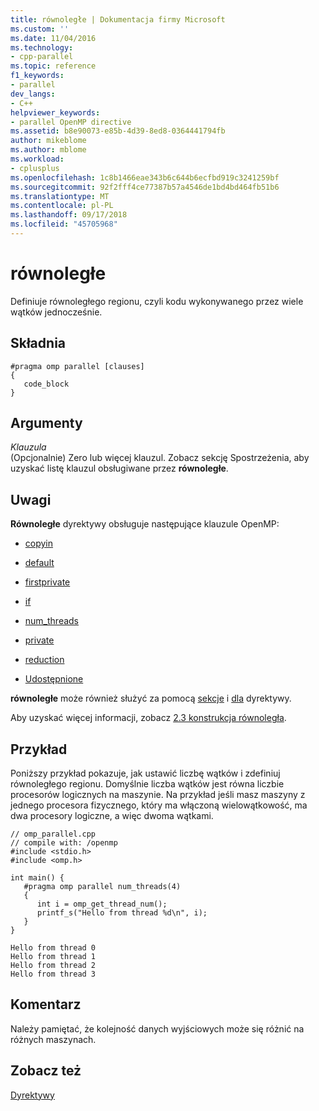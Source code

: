 ```yaml
---
title: równoległe | Dokumentacja firmy Microsoft
ms.custom: ''
ms.date: 11/04/2016
ms.technology:
- cpp-parallel
ms.topic: reference
f1_keywords:
- parallel
dev_langs:
- C++
helpviewer_keywords:
- parallel OpenMP directive
ms.assetid: b8e90073-e85b-4d39-8ed8-0364441794fb
author: mikeblome
ms.author: mblome
ms.workload:
- cplusplus
ms.openlocfilehash: 1c8b1466eae343b6c644b6ecfbd919c3241259bf
ms.sourcegitcommit: 92f2fff4ce77387b57a4546de1bd4bd464fb51b6
ms.translationtype: MT
ms.contentlocale: pl-PL
ms.lasthandoff: 09/17/2018
ms.locfileid: "45705968"
---
```

# <a name="parallel"></a>równoległe
Definiuje równoległego regionu, czyli kodu wykonywanego przez wiele wątków jednocześnie.  
  
## <a name="syntax"></a>Składnia  
  
```  
#pragma omp parallel [clauses]  
{  
   code_block  
}  
```  
  
## <a name="arguments"></a>Argumenty

*Klauzula*<br/>
(Opcjonalnie) Zero lub więcej klauzul.  Zobacz sekcję Spostrzeżenia, aby uzyskać listę klauzul obsługiwane przez **równoległe**.  
  
## <a name="remarks"></a>Uwagi  
 **Równoległe** dyrektywy obsługuje następujące klauzule OpenMP:  
  
-   [copyin](../../../parallel/openmp/reference/copyin.md)  
  
-   [default](../../../parallel/openmp/reference/default-openmp.md)  
  
-   [firstprivate](../../../parallel/openmp/reference/firstprivate.md)  
  
-   [if](../../../parallel/openmp/reference/if-openmp.md)  
  
-   [num_threads](../../../parallel/openmp/reference/num-threads.md)  
  
-   [private](../../../parallel/openmp/reference/private-openmp.md)  
  
-   [reduction](../../../parallel/openmp/reference/reduction.md)  
  
-   [Udostępnione](../../../parallel/openmp/reference/shared-openmp.md)  
  
 **równoległe** może również służyć za pomocą [sekcje](../../../parallel/openmp/reference/sections-openmp.md) i [dla](../../../parallel/openmp/reference/for-openmp.md) dyrektywy.  
  
 Aby uzyskać więcej informacji, zobacz [2.3 konstrukcja równoległa](../../../parallel/openmp/2-3-parallel-construct.md).  
  
## <a name="example"></a>Przykład  
 Poniższy przykład pokazuje, jak ustawić liczbę wątków i zdefiniuj równoległego regionu. Domyślnie liczba wątków jest równa liczbie procesorów logicznych na maszynie. Na przykład jeśli masz maszyny z jednego procesora fizycznego, który ma włączoną wielowątkowość, ma dwa procesory logiczne, a więc dwoma wątkami.  
  
```  
// omp_parallel.cpp  
// compile with: /openmp   
#include <stdio.h>  
#include <omp.h>  
  
int main() {  
   #pragma omp parallel num_threads(4)  
   {  
      int i = omp_get_thread_num();  
      printf_s("Hello from thread %d\n", i);  
   }  
}  
```  
  
```Output  
Hello from thread 0  
Hello from thread 1  
Hello from thread 2  
Hello from thread 3  
```  
  
## <a name="comment"></a>Komentarz  
 Należy pamiętać, że kolejność danych wyjściowych może się różnić na różnych maszynach.  
  
## <a name="see-also"></a>Zobacz też  
 [Dyrektywy](../../../parallel/openmp/reference/openmp-directives.md)